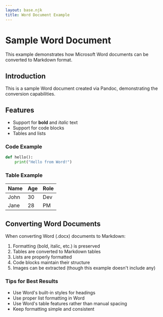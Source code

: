 ```yaml
---
layout: base.njk
title: Word Document Example
---
```


# Sample Word Document

This example demonstrates how Microsoft Word documents can be converted to Markdown format.

## Introduction

This is a sample Word document created via Pandoc, demonstrating the conversion capabilities.

## Features

- Support for **bold** and *italic* text
- Support for code blocks
- Tables and lists

### Code Example

```python
def hello():
    print("Hello from Word!")
```

### Table Example

| Name | Age | Role |
|------|-----|------|
| John | 30  | Dev  |
| Jane | 28  | PM   |

## Converting Word Documents

When converting Word (.docx) documents to Markdown:
1. Formatting (bold, italic, etc.) is preserved
2. Tables are converted to Markdown tables
3. Lists are properly formatted
4. Code blocks maintain their structure
5. Images can be extracted (though this example doesn't include any)

### Tips for Best Results
- Use Word's built-in styles for headings
- Use proper list formatting in Word
- Use Word's table features rather than manual spacing
- Keep formatting simple and consistent